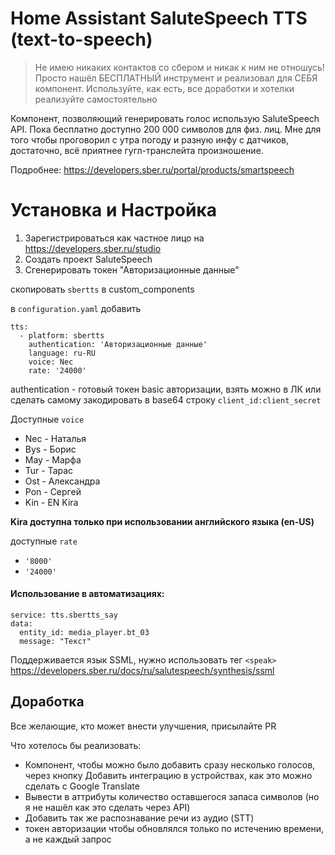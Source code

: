 # Home Assistant SaluteSpeech TTS (text-to-speech) 

> Не имею никаких контактов со сбером и никак к ним не отношусь!
> Просто нашёл БЕСПЛАТНЫЙ инструмент и реализовал для СЕБЯ компонент.
> Используйте, как есть, все доработки и хотелки реализуйте самостоятельно

Компонент, позволяющий генерировать голос использую SaluteSpeech API.
Пока бесплатно доступно 200 000 символов для физ. лиц.
Мне для того чтобы проговорил с утра погоду и разную инфу с датчиков, достаточно, всё приятнее гугл-транслейта произношение.

Подробнее: https://developers.sber.ru/portal/products/smartspeech

# Установка и Настройка
1. Зарегистрироваться как частное лицо на https://developers.sber.ru/studio
2. Создать проект SaluteSpeech
3. Сгенерировать токен "Авторизационные данные"

скопировать `sbertts` в custom_components

в `configuration.yaml` добавить

```
tts:
  - platform: sbertts
    authentication: 'Авторизационные данные'
    language: ru-RU
    voice: Nec
    rate: '24000'
```
authentication - готовый токен basic авторизации, взять можно в ЛК или сделать самому закодировать в base64 строку `client_id:client_secret`

Доступные `voice`

* Nec - Наталья
* Bys - Борис
* May - Марфа
* Tur - Тарас
* Ost - Александра
* Pon - Сергей
* Kin - EN Kira

__Kira доступна только при использовании английского языка (en-US)__

доступные `rate`
* `'8000'`
* `'24000'`


#### Использование в автоматизациях:

```
service: tts.sbertts_say
data:
  entity_id: media_player.bt_03
  message: "Текст"
```

Поддерживается язык SSML, нужно использовать тег `<speak>`
https://developers.sber.ru/docs/ru/salutespeech/synthesis/ssml


## Доработка

Все желающие, кто может внести улучшения, присылайте PR

Что хотелось бы реализовать:
* Компонент, чтобы можно было добавить сразу несколько голосов, через кнопку Добавить интеграцию в устройствах, как это можно сделать с Google Translate
* Вывести в аттрибуты количество оставшегося запаса символов (но я не нашёл как это сделать через API)
* Добавить так же распознавание речи из аудио (STT)
* токен авторизации чтобы обновлялся только по истечению времени, а не каждый запрос

